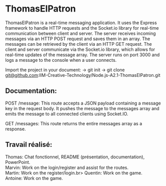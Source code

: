 <h1>ThomasElPatron</h1>

<p>ThomasElPatron is a real-time messaging application. It uses the Express framework to handle HTTP requests and the Socket.io library for real-time communication between client and server. The server receives incoming messages via an HTTP POST request and saves them in an array. The messages can be retrieved by the client via an HTTP GET request. The client and server communicate via the Socket.io library, which allows for real-time updates of the message array. The server runs on port 3000 and logs a message to the console when a user connects.</p>

Import the project in your document: -> git init -> git clone git@github.com:IIM-Creative-Technology/Node.js-A2.1-ThomasElPatron.git

<h2>Documentation:</h2>

POST /message:
This route accepts a JSON payload containing a message key in the request body. It pushes the message to the messages array and emits the message to all connected clients using Socket.IO.

GET /messages:
This route returns the entire messages array as a response.

<h2>Travail réalisé:</h2>
Thomas: Chat fonctionnel, README (présentation, documentation), PowerPoint.<br>
Marvin: Work on the login/register and assist for the routes.<br>
Martin: Work on the register/login.br>
Quentin: Work on the game.<br>
Antoine: Work on the game.






  
